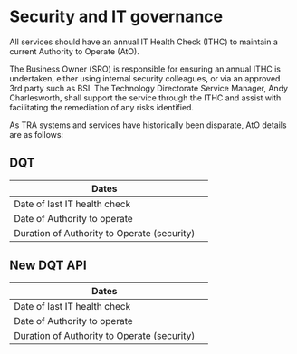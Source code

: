 # Security and IT governance

All services should have an annual IT Health Check (ITHC) to maintain a current Authority to Operate (AtO).

The Business Owner (SRO) is responsible for ensuring an annual ITHC is undertaken, either using internal security colleagues, or via an approved 3rd party such as BSI. The Technology Directorate Service Manager, Andy Charlesworth, shall support the service through the ITHC and assist with facilitating the remediation of any risks identified.

As TRA systems and services have historically been disparate, AtO details are as follows:

## DQT

| Dates                                       |     |
| ------------------------------------------- | --- |
| Date of last IT health check                |     |
| Date of Authority to operate                |     |
| Duration of Authority to Operate (security) |     |

## New DQT API

| Dates                                       |     |
| ------------------------------------------- | --- |
| Date of last IT health check                |     |
| Date of Authority to operate                |     |
| Duration of Authority to Operate (security) |     |
